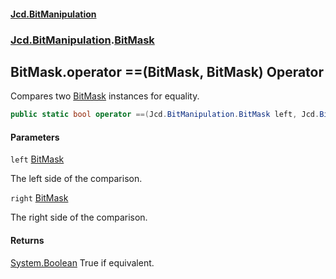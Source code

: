 #### [Jcd.BitManipulation](index.md 'index')

### [Jcd.BitManipulation](Jcd.BitManipulation 'Jcd.BitManipulation').[BitMask](Jcd.BitManipulation.BitMask 'Jcd.BitManipulation.BitMask')

## BitMask.operator ==(BitMask, BitMask) Operator

Compares two [BitMask](Jcd.BitManipulation.BitMask 'Jcd.BitManipulation.BitMask') instances for equality.

```csharp
public static bool operator ==(Jcd.BitManipulation.BitMask left, Jcd.BitManipulation.BitMask right);
```

#### Parameters

<a name='Jcd.BitManipulation.BitMask.op_Equality(Jcd.BitManipulation.BitMask,Jcd.BitManipulation.BitMask).left'></a>

`left` [BitMask](Jcd.BitManipulation.BitMask 'Jcd.BitManipulation.BitMask')

The left side of the comparison.

<a name='Jcd.BitManipulation.BitMask.op_Equality(Jcd.BitManipulation.BitMask,Jcd.BitManipulation.BitMask).right'></a>

`right` [BitMask](Jcd.BitManipulation.BitMask 'Jcd.BitManipulation.BitMask')

The right side of the comparison.

#### Returns

[System.Boolean](https://docs.microsoft.com/en-us/dotnet/api/System.Boolean 'System.Boolean')
True if equivalent.